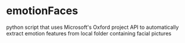 # emotionFaces
python script that uses Microsoft's Oxford project API to automatically extract emotion features from local folder containing facial pictures
